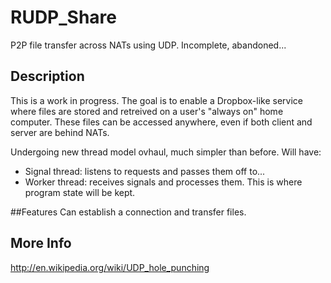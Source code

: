 RUDP_Share
=======

P2P file transfer across NATs using UDP. Incomplete, abandoned...

## Description
This is a work in progress. The goal is to enable a Dropbox-like service where files are stored and retreived on a user's 
"always on" home computer. These files can be accessed anywhere, even if both client and server are behind NATs.

Undergoing new thread model ovhaul, much simpler than before. Will have:

- Signal thread: listens to requests and passes them off to...
- Worker thread: receives signals and processes them. This is where program state will be kept.

##Features
Can establish a connection and transfer files.

## More Info
http://en.wikipedia.org/wiki/UDP_hole_punching

